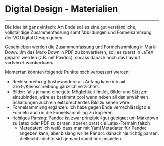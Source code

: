 # Digital Design - Materialien
---

Die Idee ist ganz einfach: Am Ende soll es eine gut verständliche, vollständige Zusammenfassung samt Abbildungen und Formelsammlung der VO Digital Design geben.

Geschrieben werden die Zusammenfassung und Formelsammlung in Mark-Down. Um das Mark-Down in PDF zu konvertieren, soll es zuerst in LaTeX geparst werden (z.B. mit Pandoc), sodass danach noch das Layout verfeinert werden kann.

Momentan könnten folgende Punkte noch verbessert werden:
* Rechtschreibung (insbesondere am Anfang habe ich auf Groß-/Kleinschreibung gänzlich verzichtet...)
* Bilder: falls jemand eine gute Möglichkeit findet, Bilder und Skizzen einzubinden, wäre es bestimmt cool wenn neben all den erwähnten Schaltungen auch ein entsprechendes Bild zu sehen wäre.
* Formelsammlung ergänzen: Ich habe gegen Ende vernachlässigt die Formeln auch in die Formelsammlung zu kopieren
* richtiges Parsing: Pandoc ist zwar prinzipiell gut geeignet um Markdown zu Latex oder PDF zu parsen, aber er parst die Latex-Formeln falsch
	* Metadaten: Ich weiß, dass man mit Yaml Metadaten für Pandoc angeben kann, aber bislang wollte Pandoc danach nie richtig parsen. Vielleicht möchte sich jemand damit herumspielen.